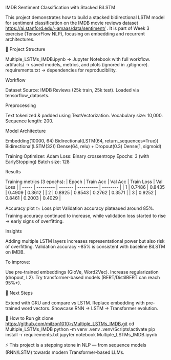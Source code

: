 IMDB Sentiment Classification with Stacked BiLSTM

This project demonstrates how to build a stacked bidirectional LSTM model for sentiment classification on the IMDB movie reviews dataset
https://ai.stanford.edu/~amaas/data/sentiment/
. It is part of Week 3 exercise (TensorFlow NLP), focusing on embedding and recurrent architectures.

📂 Project Structure

Multiple_LSTMs_IMDB.ipynb → Jupyter Notebook with full workflow.
artifacts/ → saved models, metrics, and plots (ignored in .gitignore).
requirements.txt → dependencies for reproducibility.

Workflow

Dataset
Source: IMDB Reviews (25k train, 25k test).
Loaded via tensorflow_datasets.

Preprocessing

Text tokenized & padded using TextVectorization.
Vocabulary size: 10,000.
Sequence length: 200.

Model Architecture

Embedding(10000, 64)
Bidirectional(LSTM(64, return_sequences=True))
Bidirectional(LSTM(32))
Dense(64, relu) + Dropout(0.3)
Dense(1, sigmoid)

Training
Optimizer: Adam
Loss: Binary crossentropy
Epochs: 3 (with EarlyStopping)
Batch size: 128

Results

Training metrics (3 epochs):
| Epoch | Train Acc | Val Acc | Train Loss | Val Loss |
| ----- | --------- | ------- | ---------- | -------- |
| 1     | 0.7486    | 0.8435  | 0.4909     | 0.3612   |
| 2     | 0.8925    | 0.8543  | 0.2762     | 0.3571   |
| 3     | 0.9252    | 0.8461  | 0.2003     | 0.4029   |

Accuracy plot
📉 Loss plot
Validation accuracy plateaued around 85%.
Training accuracy continued to increase, while validation loss started to rise → early signs of overfitting.

Insights

Adding multiple LSTM layers increases representational power but also risk of overfitting.
Validation accuracy ~85% is consistent with baseline BiLSTM on IMDB.

To improve:

Use pre-trained embeddings (GloVe, Word2Vec).
Increase regularization (dropout, L2).
Try transformer-based models (BERT/DistilBERT can reach 95%+).

🚀 Next Steps

Extend with GRU and compare vs LSTM.
Replace embedding with pre-trained word vectors.
Showcase RNN → LSTM → Transformer evolution.

🔧 How to Run
git clone https://github.com/milzon1010>/Multiple_LSTMs_IMDB.git
cd Multiple_LSTMs_IMDB
python -m venv .venv
.venv\Scripts\activate
pip install -r requirements.txt
jupyter notebook Multiple_LSTMs_IMDB.ipynb

⚡ This project is a stepping stone in NLP — from sequence models (RNN/LSTM) towards modern Transformer-based LLMs.